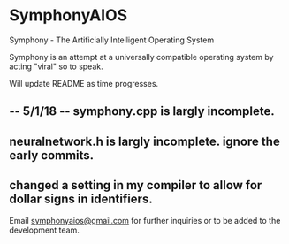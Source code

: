 # SymphonyAIOS
Symphony - The Artificially Intelligent Operating System

Symphony is an attempt at a universally compatible operating system by acting "viral" so to speak.

Will update README as time progresses.

-- 5/1/18 --
symphony.cpp is largly incomplete.
--
neuralnetwork.h is largly incomplete. ignore the early commits.
--
changed a setting in my compiler to allow for dollar signs in identifiers.
--

Email symphonyaios@gmail.com for further inquiries or to be added to the development team.
